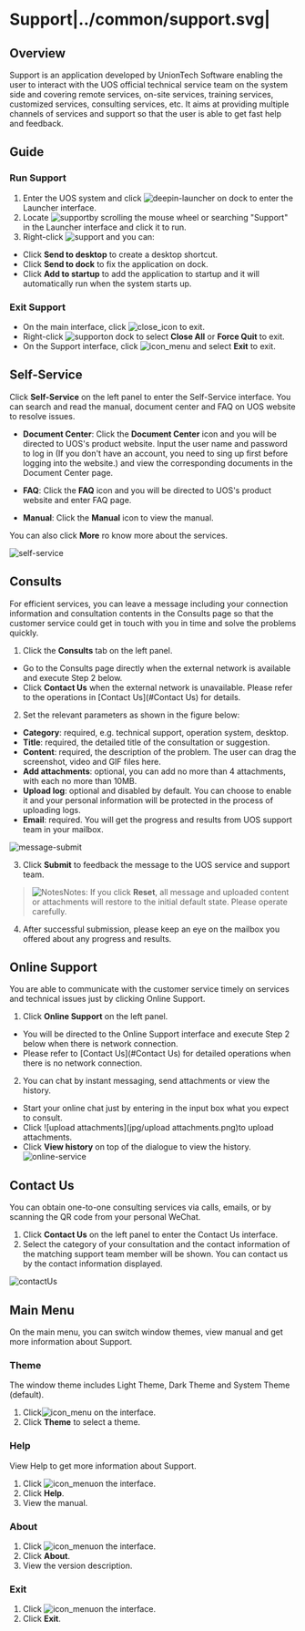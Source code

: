 # Support|../common/support.svg|

## Overview

Support is an application developed by UnionTech Software enabling the user to interact with the UOS official  technical service team on the system side and covering remote services, on-site services, training services, customized services, consulting services, etc. It aims at providing multiple channels of services and support so that the user is able to get fast help and feedback.

## Guide

### Run Support

1.  Enter the UOS system and click ![deepin-launcher](icon/deepin-launcher.svg) on dock to enter the Launcher interface.
2.  Locate ![support](icon/support.svg)by scrolling the mouse wheel or searching "Support" in the Launcher interface and click it to run.
3.  Right-click ![support](icon/support.svg) and you can:

 - Click  **Send to desktop** to create a desktop shortcut.
 - Click **Send to dock** to fix the application on dock.
 - Click **Add to startup** to add the application to startup and it will automatically run when the system starts up.

### Exit Support

- On the main interface, click ![close_icon](icon/close.svg) to exit.
-  Right-click ![support](icon/support.svg)on dock to select **Close All** or **Force Quit** to exit.
- On the Support interface, click ![icon_menu](icon/icon_menu.svg) and select **Exit** to exit.

## Self-Service

Click **Self-Service** on the left panel to enter the Self-Service interface. You can  search and read the manual, document center and FAQ on UOS website to resolve issues.  

- **Document Center**: Click the **Document Center** icon and you will be directed to UOS's product website. Input the user name and password to log in (If you don't have an account, you need to sing up first before logging into the website.) and view the corresponding documents in the Document Center page.

- **FAQ**: Click the **FAQ** icon and you will be directed to UOS's product website and enter FAQ page.  

- **Manual**: Click the **Manual** icon to view the manual.

You can also click **More** ro know more about the services.


![self-service](jpg/self-support-service.png)




## Consults

For efficient services, you can leave a message including your connection information and consultation contents in the Consults page so that the customer service could get in touch with you in time and solve the problems quickly.

1.  Click the **Consults** tab on the left panel.

   - Go to the Consults page directly when the external network is available and execute Step 2 below.
   - Click **Contact Us** when the external network is unavailable. Please refer to the operations in [Contact Us](#Contact Us) for details.

2.  Set the relevant parameters as shown in the figure below:

   - **Category**: required, e.g. technical support, operation system, desktop.
   - **Title**: required, the detailed title of the consultation or suggestion.
   - **Content**: required,  the description of the problem. The user can drag the screenshot, video and GIF files here.  
   - **Add attachments**: optional, you can add no more than 4 attachments, with each no more than 10MB.
   - **Upload log**: optional and disabled by default.  You can choose to enable it and your personal information will be protected in the process of uploading logs.
   - **Email**: required. You will get the  progress and results from UOS support team in your mailbox. 


   ![message-submit](jpg/message-submit.png)

3.   Click **Submit**  to feedback the message to the UOS service and support team.

   > ![Notes](icon/notes.svg)Notes: If you click **Reset**, all message and uploaded content or attachments will restore to the initial default state. Please operate carefully.

4.  After successful submission, please keep an eye on the mailbox you offered about any progress and results.

## Online Support

You are able to communicate with the customer service timely on services and technical issues just by clicking Online Support.

1.  Click **Online Support** on the left panel.

   - You will be directed to the Online Support interface and execute Step 2 below when there is network connection.
   - Please refer to [Contact Us](#Contact Us) for detailed operations when there is no network connection. 

2.    You can chat by instant messaging, send attachments or view the history.

   - Start your online chat just by entering in the input box what you expect to consult. 
   - Click ![upload attachments](jpg/upload attachments.png)to upload attachments.
   - Click **View history** on top of the dialogue to view the history.![online-service](jpg/online-service.jpg)



## Contact Us

You can obtain one-to-one consulting services via calls, emails, or by scanning the QR code from your personal WeChat. 

1.  Click **Contact Us** on the left panel to enter the Contact Us interface.
2.   Select the category of your consultation and the contact information of the matching support team member will be shown.  You can contact us by the contact information displayed.

![contactUs](jpg/contactUs.png)



## Main Menu

On the main menu, you can switch window themes, view manual and get more information about Support.

### Theme

The window theme includes Light Theme, Dark Theme and System Theme (default).

1.   Click![icon_menu](icon/icon_menu.svg) on the interface.
2.   Click **Theme** to select a theme.

### Help

View Help to get more information about Support.

1.  Click ![icon_menu](icon/icon_menu.svg)on the interface.
2.  Click  **Help**.
3.   View the manual.


### About

1.   Click ![icon_menu](icon/icon_menu.svg)on the interface.
2.   Click **About**.
3.   View the  version description.

### Exit

1.   Click ![icon_menu](icon/icon_menu.svg)on the interface.
2.  Click **Exit**.


